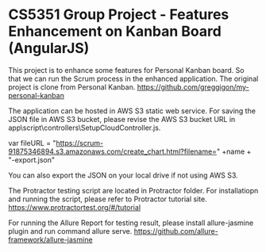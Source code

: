 CS5351 Group Project - Features Enhancement on Kanban Board (AngularJS)
==========================

This project is to enhance some features for Personal Kanban board. So that we can run the Scrum process in the enhanced application.
The original project is clone from Personal Kanban.
https://github.com/greggigon/my-personal-kanban

The application can be hosted in AWS S3 static web service.
For saving the JSON file in AWS S3 bucket, please revise the AWS S3 bucket URL in app\script\controllers\SetupCloudController.js.

var fileURL = "https://scrum-91875346894.s3.amazonaws.com/create_chart.html?filename=" +name + "-export.json"

You can also export the JSON on your local drive if not using AWS S3.

The Protractor testing script are located in Protractor folder. For installatiopn and running the script, please refer to Protractor tutorial site.
https://www.protractortest.org/#/tutorial

For running the Allure Report for testing result, please install allure-jasmine plugin and run command allure serve.
https://github.com/allure-framework/allure-jasmine

